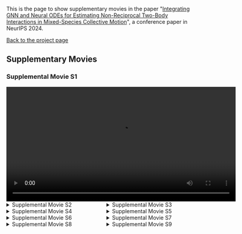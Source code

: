 This is the page to show supplementary movies in the paper "[Integrating GNN and Neural ODEs for Estimating Non-Reciprocal Two-Body Interactions in Mixed-Species Collective Motion](https://openreview.net/forum?id=qwl3EiDi9r)", a conference paper in NeurIPS 2024.

[Back to the project page](https://github.com/MasahitoUWAMICHI/collectiveMotionNN)

## Supplementary Movies

### Supplemental Movie S1

<video width="600" controls>
    <source src="Supplemental_Movie_S1.mp4" type="video/mp4">
    Your browser does not support the video tag.
</video>

<div style="display: flex; flex-wrap: wrap; gap: 20px;">
    <div style="flex: 1;">
        <details>
            <summary>Supplemental Movie S2</summary>
            <video width="600" controls>
                <source src="Supplemental_Movie_S2.mp4" type="video/mp4">
                Your browser does not support the video tag.
            </video>
        </details>
        <details>
            <summary>Supplemental Movie S4</summary>
            <video width="600" controls>
                <source src="Supplemental_Movie_S4.mp4" type="video/mp4">
                Your browser does not support the video tag.
            </video>
        </details>
        <details>
            <summary>Supplemental Movie S6</summary>
            <video width="600" controls>
                <source src="Supplemental_Movie_S6.mp4" type="video/mp4">
                Your browser does not support the video tag.
            </video>
        </details>
        <details>
            <summary>Supplemental Movie S8</summary>
            <video width="600" controls>
                <source src="Supplemental_Movie_S8.mp4" type="video/mp4">
                Your browser does not support the video tag.
            </video>
        </details>
    </div>
    <div style="flex: 1;">
        <details>
            <summary>Supplemental Movie S3</summary>
            <video width="600" controls>
                <source src="Supplemental_Movie_S3.mp4" type="video/mp4">
                Your browser does not support the video tag.
            </video>
        </details>
        <details>
            <summary>Supplemental Movie S5</summary>
            <video width="600" controls>
                <source src="Supplemental_Movie_S5.mp4" type="video/mp4">
                Your browser does not support the video tag.
            </video>
        </details>
        <details>
            <summary>Supplemental Movie S7</summary>
            <video width="600" controls>
                <source src="Supplemental_Movie_S7.mp4" type="video/mp4">
                Your browser does not support the video tag.
            </video>
        </details>
        <details>
            <summary>Supplemental Movie S9</summary>
            <video width="600" controls>
                <source src="Supplemental_Movie_S9.mp4" type="video/mp4">
                Your browser does not support the video tag.
            </video>
        </details>
    </div>
</div>

